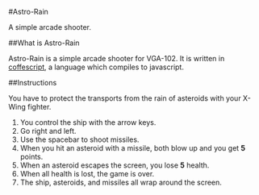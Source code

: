 #Astro-Rain

A simple arcade shooter.

##What is Astro-Rain

Astro-Rain is a simple arcade shooter for VGA-102. It is written in [coffescript](http://coffeescript.org), a language which compiles to javascript.

##Instructions

You have to protect the transports from the rain of asteroids with your X-Wing fighter.

1. You control the ship with the arrow keys.
2. Go right and left.
3. Use the spacebar to shoot missiles.
4. When you hit an asteroid with a missile, both blow up and you get **5** points.
5. When an asteroid escapes the screen, you lose **5** health.
6. When all health is lost, the game is over.
7. The ship, asteroids, and missiles all wrap around the screen.
